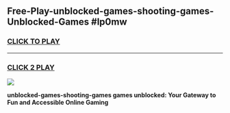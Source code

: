 
## Free-Play-unblocked-games-shooting-games-Unblocked-Games #lp0mw
<h3>
<a href="https://news.freeplayer.one?title=unblocked-games-shooting-games&ref=8M">CLICK TO PLAY</a></h3>
<hr>

<h3>
<a href="https://news.freeplayer.one?title=unblocked-games-shooting-games&ref=8M">CLICK 2 PLAY</a>
  
</h3>

<a href="https://news.freeplayer.one?title=unblocked-games-shooting-games&ref=8M"><img src="https://clearcache.store/games.png"></a>


**unblocked-games-shooting-games games unblocked: Your Gateway to Fun and Accessible Online Gaming**

